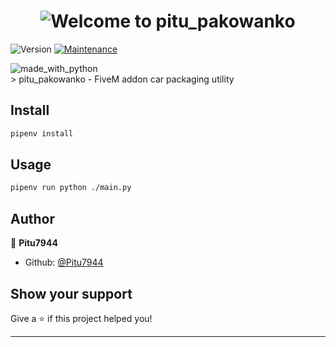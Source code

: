 <h1 align="center"><img alt="Welcome to pitu_pakowanko" src="https://i.imgur.com/Opc6yPK.png" /></h1>
<p>
  <img alt="Version" src="https://img.shields.io/badge/version-1.0.0-blue.svg?cacheSeconds=2592000" />
  <a href="https://github.com/kefranabg/readme-md-generator/graphs/commit-activity" target="_blank">
    <img alt="Maintenance" src="https://img.shields.io/badge/Maintained%3F-yes-green.svg" />
  </a>
</p>
<img alt="made_with_python" src="http://ForTheBadge.com/images/badges/made-with-python.svg" />
<br/>
> pitu_pakowanko - FiveM addon car packaging utility


## Install

```sh
pipenv install 
```

## Usage

```sh
pipenv run python ./main.py
```

## Author

👤 **Pitu7944**

* Github: [@Pitu7944](https://github.com/Pitu7944)

## Show your support

Give a ⭐️ if this project helped you!

***
